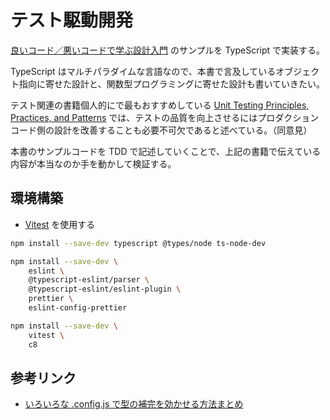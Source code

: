 # テスト駆動開発

[良いコード／悪いコードで学ぶ設計入門](https://gihyo.jp/dp/ebook/2022/978-4-297-12784-8) のサンプルを TypeScript で実装する。

TypeScript はマルチパラダイムな言語なので、本書で言及しているオブジェクト指向に寄せた設計と、関数型プログラミングに寄せた設計も書いていきたい。

テスト関連の書籍個人的にで最もおすすめしている [Unit Testing Principles, Practices, and Patterns](https://www.manning.com/books/unit-testing?query=testing) では、テストの品質を向上させるにはプロダクションコード側の設計を改善することも必要不可欠であると述べている。（同意見）

本書のサンプルコードを TDD で記述していくことで、上記の書籍で伝えている内容が本当なのか手を動かして検証する。

## 環境構築

- [Vitest](https://vitest.dev/guide/) を使用する

```bash
npm install --save-dev typescript @types/node ts-node-dev

npm install --save-dev \
    eslint \
    @typescript-eslint/parser \
    @typescript-eslint/eslint-plugin \
    prettier \
    eslint-config-prettier

npm install --save-dev \
    vitest \
    c8
```

## 参考リンク

- [いろいろな .config.js で型の補完を効かせる方法まとめ](https://zenn.dev/jay_es/articles/2021-04-22-config-js)
